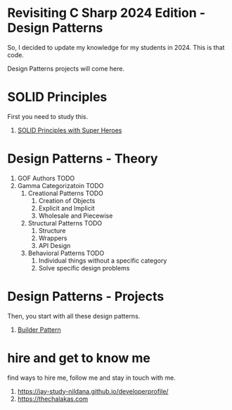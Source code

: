# Revisiting C Sharp 2024 Edition - Design Patterns

So, I decided to update my knowledge for my students in 2024. This is that code.

Design Patterns projects will come here.

# SOLID Principles

First you need to study this.

1. [SOLID Principles with Super Heroes](SOLIDPrinciples/SolidWithSuperHeroes/readme.md)

# Design Patterns - Theory

1. GOF Authors TODO
1. Gamma Categorizatoin TODO
   1. Creational Patterns TODO
      1. Creation of Objects
      1. Explicit and Implicit
      1. Wholesale and Piecewise
   1. Structural Patterns TODO
      1. Structure
      1. Wrappers
      1. API Design
   1. Behavioral Patterns TODO
      1. Individual things without a specific category
      1. Solve specific design problems

# Design Patterns - Projects

Then, you start with all these design patterns.

1. [Builder Pattern](BuilderPattern)

# hire and get to know me

find ways to hire me, follow me and stay in touch with me.

1. https://jay-study-nildana.github.io/developerprofile/
1. https://thechalakas.com
